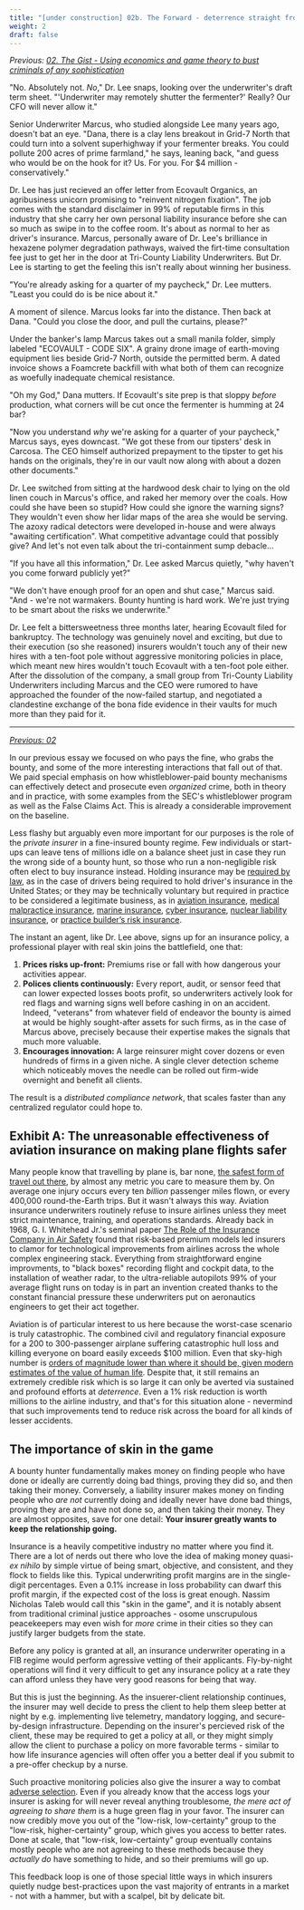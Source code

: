 ```yaml
---
title: "[under construction] 02b. The Forward - deterrence straight from the underwriter\'s office"
weight: 2 
draft: false
---
```


*Previous: [02. The Gist - Using economics and game theory to bust criminals of any sophistication](/main-sequence/02-the-gist/)*

"No. Absolutely not. *No*," Dr. Lee snaps, looking over the underwriter's draft
term sheet. "'Underwriter may remotely shutter the fermenter?' Really? Our CFO 
will never allow it."

Senior Underwriter Marcus, who studied alongside Lee many years ago, doesn't 
bat an
eye. "Dana, there is a clay lens breakout in Grid-7 North that could turn into
a solvent superhighway if your fermenter breaks. You could pollute 200 acres
of prime farmland," he says, leaning back, "and guess who would be on the hook
for it? Us. For you. For $4 million - conservatively."

Dr. Lee has just recieved an offer letter from Ecovault Organics, an 
agribusiness unicorn promising to "reinvent nitrogen fixation". The job comes
with the standard disclaimer in 99% of reputable firms in this industry that
she carry her own personal liability insurance before she can so much as swipe
in to the coffee room. It's about as normal to her as driver's insurance. 
Marcus, personally aware of Dr. Lee's brilliance in
hexazene polymer degradation pathways, waived the firt-time consultation fee
just to get her in the door at Tri-County Liability Underwriters. But Dr. Lee
is starting to get the feeling this isn't really about winning her business.

"You're already asking for a quarter of my paycheck,"
Dr. Lee mutters. "Least you could do is be nice about it."

A moment of silence. Marcus looks far into the distance. Then back at Dana. 
"Could you close the door, and pull the curtains, please?"

Under the banker's lamp Marcus takes out a small manila folder, simply labeled 
"ECOVAULT - CODE SIX".
A grainy drone image of earth-moving equipment lies beside Grid-7 North, outside
the permitted berm. A dated invoice shows a Foamcrete backfill with what both
of them can recognize as woefully inadequate chemical resistance.

"Oh my God," Dana mutters. If Ecovault's site prep is that sloppy *before*
production, what corners will be cut once the fermenter is humming at 24 bar?

"Now you understand *why* we're asking for a quarter of your paycheck," Marcus
says, eyes downcast. "We got these from our tipsters' desk in Carcosa. The CEO
himself authorized prepayment to the tipster to get his hands on the originals,
they're in our vault now along with about a dozen other documents."

Dr. Lee switched from sitting at the hardwood desk chair to lying on the old
linen couch in Marcus's office, and raked her memory over the coals. How could
she have been so stupid? How could she ignore the warning signs? They wouldn't
even show her lidar maps of the area she would be serving. The azoxy radical
detectors were developed in-house and were always "awaiting certification". What
competitive advantage could that possibly give? And let's not even talk about
the tri-containment sump debacle... 

"If you have all this information," Dr. Lee asked Marcus quietly,
"why haven't you come forward publicly yet?"

"We don't have enough proof for an open and shut case," Marcus said. "And -
we're not warmakers. Bounty hunting is hard work. We're just trying to be smart
about the risks we underwrite."

Dr. Lee felt a bittersweetness three months later, hearing Ecovault filed for
bankruptcy. The technology was genuinely novel and exciting, but due to their
execution (so she reasoned) insurers wouldn't touch any of their new hires
with a ten-foot pole without aggressive monitoring policies in place, which
meant new hires wouldn't touch Ecovault with a ten-foot pole either. After
the dissolution of the company, a small group from Tri-County Liability
Underwriters including Marcus and the CEO were rumored to have approached the
founder of the now-failed startup, and negotiated a clandestine exchange of the
bona fide evidence in their vaults for much more than they paid for it.

---

*[Previous: 02](/main-sequences/02-the-gist/)*

In our previous essay we focused on who pays the fine, who grabs the bounty,
and some of the more interesting interactions that fall out of that. We paid
special emphasis on how whistleblower-paid bounty mechanisms can effectively
detect and prosecute even *organized* crime, both in theory and in practice,
with some examples from the SEC's whistleblower program as well as the False
Claims Act. This is already a considerable improvement on the baseline.

Less flashy but arguably even more important for our purposes is the role of
the *private insurer* in a fine-insured bounty regime. Few individuals or
start-ups can leave tens of millions idle on a balance sheet just in case they
run the wrong side of a bounty hunt, so those who run a non-negligible risk 
often elect to buy insurance instead. Holding insurance may be
[required by law](/side-topics/insurance-mandatory-or-voluntary/), as in the
case of drivers being required to hold driver's insurance in the United States; 
or they may be
technically voluntary but required in practice to be considered a legitimate 
business, as in 
[aviation insurance](https://en.wikipedia.org/wiki/Aviation_insurance), 
[medical malpractice insurance](https://en.wikipedia.org/wiki/Professional_liability_insurance#Medical_professional_liability),
[marine insurance](https://en.wikipedia.org/wiki/Marine_insurance), 
[cyber insurance](https://en.wikipedia.org/wiki/Cyber_insurance), 
[nuclear liability insurance](https://en.wikipedia.org/wiki/Price%E2%80%93Anderson_Nuclear_Industries_Indemnity_Act), or
[practice builder’s risk insurance](https://en.wikipedia.org/wiki/Builder%27s_risk_insurance).

The instant an agent, like Dr. Lee above, signs up for an insurance policy,
a professional player with real skin joins the battlefield, one that:

1. **Prices risks up-front:** Premiums rise or fall with how dangerous your
   activities appear.
2. **Polices clients continuously:** Every report, audit, or sensor feed that
   can lower expected losses boots profit, so underwriters actively look for
   red flags and warning signs well before cashing in on an accident. Indeed,
   "veterans" from whatever field of endeavor the bounty is aimed at would be
   highly sought-after assets for such firms, as in the case of Marcus above,
   precisely because their expertise makes the signals that much more valuable.
3. **Encourages innovation:** A large reinsurer might cover dozens or even hundreds
   of firms in a given niche. A single clever detection scheme which noticeably
   moves the needle can be rolled out firm-wide overnight and benefit all
   clients.

The result is a *distributed compliance network*, that scales faster than
any centralized regulator could hope to.

## Exhibit A: The unreasonable effectiveness of aviation insurance on making plane flights safer

Many people know that travelling by plane is, bar none,
[the safest form of travel out there](https://www.shawcowart.com/blogs/7306/what-are-considered-the-safest-modes-of-transportation),
by almost any metric you care to measure them by. On average one injury occurs 
every ten *billion* passenger miles flown, or every 400,000 round-the-Earth
trips. But it wasn't always this way. 
Aviation insurance underwriters routinely refuse to insure airlines unless they 
meet strict maintenance, training, and operations standards. 
Already back in 1968,
G. I. Whitehead Jr.'s seminal paper
[The Role of the Insurance Company in Air Safety](https://scholar.smu.edu/cgi/viewcontent.cgi?article=2603&context=jalc)
found that risk‑based premium models led insurers to clamor for
technological improvements from airlines across the whole complex engineering
stack. Everything from straightforward engine improvments, to
"black boxes" recording flight and cockpit data, to
the installation of weather radar, to the ultra-reliable autopilots 99% of your
average flight runs on today is in part an invention created thanks to the
constant financial pressure these underwriters put on aeronautics engineers
to get their act together. 

Aviation is of particular interest to us here because the worst-case
scenario is truly catastrophic. The combined civil and regulatory financial
exposure for a 200 to 300-passenger airplane suffering catastrophic hull loss and
killing everyone on board easily exceeds $100 million. 
Even that sky-high number is
[orders of magnitude lower than where it should be, given modern estimates of the value of human life](content/side-topics/how-large-extinction-bounty/). Despite that, it still remains an extremely
credible risk which is so large it can only be averted via sustained and
profound efforts at *deterrence*. Even a 1% risk reduction is worth millions
to the airline industry, and that's for this situation alone - nevermind that
such improvements tend to reduce risk across the board for all kinds of lesser
accidents.

## The importance of skin in the game

A bounty hunter fundamentally makes money on finding people who have done or
ideally are currently doing bad things, proving they did so, and then taking
their money. Conversely, a liability insurer makes money on finding people who
*are not* currently doing and ideally never have done bad things, proving they
are and have not done so, and then taking their money. They are almost
opposites, save for one detail: **Your insurer greatly wants to keep the
relationship going.**

Insurance is a heavily competitive industry no matter where you find it. There
are a lot of nerds out there who love the idea of making money quasi-*ex nihilo* 
by simple virtue of being smart, objective, and consistent, and they flock to 
fields like this. Typical
underwriting profit margins are in the single-digit percentages. Even a 0.1%
increase in loss probability can dwarf this profit margin, if the expected cost
of the loss is great enough. Nassim Nicholas Taleb would call this "skin in the
game", and it is notably absent from traditional criminal justice approaches -
osome unscrupulous peacekeepers may even wish for *more* crime in their cities
so they can justify larger budgets from the state.

Before any policy is granted at all, an insurance underwriter operating
in a FIB regime would perform agressive vetting of their applicants. 
Fly-by-night operations will find it very difficult to get any insurance policy
at a rate they can afford unless they have very good reasons for being that way.

But this is just the beginning. As the insuerer-client relationship continues,
the insurer may well decide to press the client to help them sleep better at
night by e.g. implementing live telemetry, mandatory logging, and 
secure-by-design infrastructure. Depending on the insurer's percieved risk of
the client, these may be required to get a policy at all, or they might simply
allow the client to purchase a policy on more favorable terms - similar to how
life insurance agencies will often offer you a better deal if you submit to
a pre-offer checkup by a nurse. 

Such proactive monitoring policies also give the insurer a way to combat
[adverse selection](https://en.wikipedia.org/wiki/Adverse_selection). Even if
you already know that the access logs your insurer is asking for will never
reveal anything troublesome, *the mere act of agreeing to share them* is a 
huge green flag in your favor. The insurer can now credibly move you out of
the "low-risk, low-certainty" group to the "low-risk, higher-certainty" group,
which gives you access to better rates. Done at scale, that "low-risk,
low-certainty" group eventually contains mostly people who are not agreeing to
these methods because they *actually do* have something to hide, and so their
premiums will go up. 

This feedback loop is one of those special little ways in
which insurers quietly nudge best-practices upon the vast majority of entrants
in a market - not with a hammer, but with a scalpel, bit by delicate bit.
